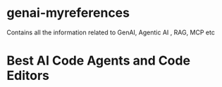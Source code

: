 # genai-myreferences
Contains all the information related to GenAI, Agentic AI , RAG, MCP etc

# Best AI Code Agents and Code Editors
 
